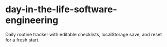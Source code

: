 # day-in-the-life-software-engineering
Daily routine tracker with editable checklists, localStorage save, and reset for a fresh start.

